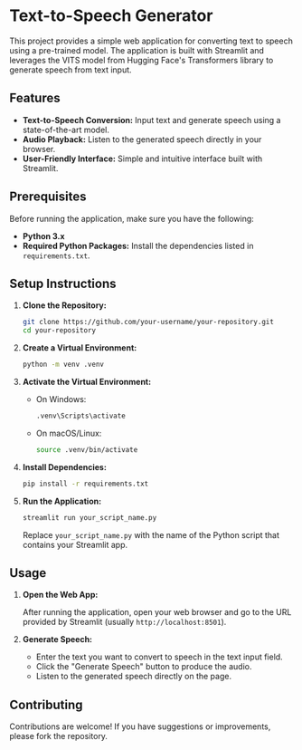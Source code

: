 # Text-to-Speech Generator

This project provides a simple web application for converting text to speech using a pre-trained model. The application is built with Streamlit and leverages the VITS model from Hugging Face's Transformers library to generate speech from text input.

## Features

- **Text-to-Speech Conversion:** Input text and generate speech using a state-of-the-art model.
- **Audio Playback:** Listen to the generated speech directly in your browser.
- **User-Friendly Interface:** Simple and intuitive interface built with Streamlit.

## Prerequisites

Before running the application, make sure you have the following:

- **Python 3.x**
- **Required Python Packages:** Install the dependencies listed in `requirements.txt`.

## Setup Instructions

1. **Clone the Repository:**

   ```bash
   git clone https://github.com/your-username/your-repository.git
   cd your-repository
   ```

2. **Create a Virtual Environment:**

   ```bash
   python -m venv .venv
   ```

3. **Activate the Virtual Environment:**

   - On Windows:

     ```bash
     .venv\Scripts\activate
     ```

   - On macOS/Linux:

     ```bash
     source .venv/bin/activate
     ```

4. **Install Dependencies:**

   ```bash
   pip install -r requirements.txt
   ```

5. **Run the Application:**

   ```bash
   streamlit run your_script_name.py
   ```

   Replace `your_script_name.py` with the name of the Python script that contains your Streamlit app.

## Usage

1. **Open the Web App:**

   After running the application, open your web browser and go to the URL provided by Streamlit (usually `http://localhost:8501`).

2. **Generate Speech:**

   - Enter the text you want to convert to speech in the text input field.
   - Click the "Generate Speech" button to produce the audio.
   - Listen to the generated speech directly on the page.

## Contributing

Contributions are welcome! If you have suggestions or improvements, please fork the repository.

